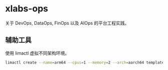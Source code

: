 # xlabs-ops

关于 DevOps, DataOps, FinOps 以及 AIOps 的平台工程实践。

## 辅助工具

使用 limactl 虚拟不同架构环境。

```bash
limactl create --name=arm64 --cpus=1 --memory=2 --arch=aarch64 template://ubuntu
```
